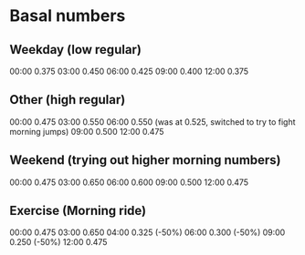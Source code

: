 # Basal numbers

## Weekday (low regular)
00:00     0.375
03:00     0.450
06:00     0.425
09:00     0.400
12:00     0.375

## Other (high regular)
00:00     0.475
03:00     0.550
06:00     0.550 (was at 0.525, switched to try to fight morning jumps)
09:00     0.500
12:00     0.475

## Weekend (trying out higher morning numbers)
00:00     0.475
03:00     0.650
06:00     0.600
09:00     0.500
12:00     0.475

## Exercise (Morning ride)
00:00     0.475
03:00     0.650
04:00	  0.325 	(-50%)
06:00     0.300 	(-50%)
09:00     0.250 	(-50%)
12:00     0.475